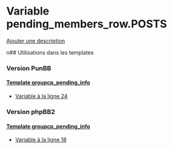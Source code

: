 # Variable pending_members_row.POSTS
[Ajouter une description](https://fa-tvars.appspot.com/pending_members_row.POSTS)

n## Utilisations dans les templates

### Version PunBB

#### [Template groupcp_pending_info](punbb/groupcp_pending_info.md)
* [Variable à la ligne 24](../punbb/groupcp_pending_info.tpl#L24)

### Version phpBB2

#### [Template groupcp_pending_info](subsilver/groupcp_pending_info.md)
* [Variable à la ligne 18](../subsilver/groupcp_pending_info.tpl#L18)